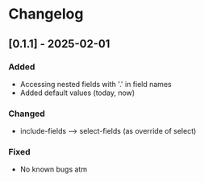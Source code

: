 # Changelog

## [0.1.1] - 2025-02-01
### Added
- Accessing nested fields with '.' in field names
- Added default values (today, now)

### Changed
- include-fields --> select-fields (as override of select)

### Fixed
- No known bugs atm
